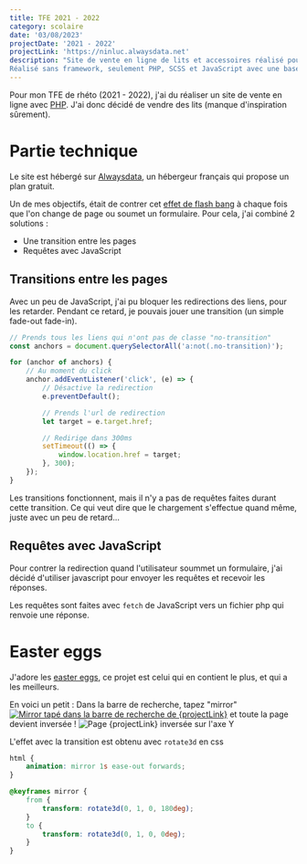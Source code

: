 ```yaml
---
title: TFE 2021 - 2022
category: scolaire
date: '03/08/2023'
projectDate: '2021 - 2022'
projectLink: 'https://ninluc.alwaysdata.net'
description: "Site de vente en ligne de lits et accessoires réalisé pour mon TFE de 6e secondaire dans le cadre du cours de système d'exploitation et développement web.
Réalisé sans framework, seulement PHP, SCSS et JavaScript avec une base de données mySql."
---
```


Pour mon TFE de rhéto (2021 - 2022), j'ai du réaliser un site de vente en ligne avec [PHP](https://www.php.net/). J'ai donc décidé de vendre des lits (manque d'inspiration sûrement).

# Partie technique

Le site est hébergé sur [Alwaysdata](https://www.alwaysdata.com/fr/), un hébergeur français qui propose un plan gratuit.

Un de mes objectifs, était de contrer cet [effet de flash bang](https://superuser.com/questions/580228/prevent-white-screen-before-loading-page-in-chromium) à chaque fois que l'on change de page ou soumet un formulaire. Pour cela, j'ai combiné 2 solutions :

- Une transition entre les pages
- Requêtes avec JavaScript

## Transitions entre les pages

Avec un peu de JavaScript, j'ai pu bloquer les redirections des liens, pour les retarder.
Pendant ce retard, je pouvais jouer une transition (un simple fade-out fade-in).

```js
// Prends tous les liens qui n'ont pas de classe "no-transition"
const anchors = document.querySelectorAll('a:not(.no-transition)');

for (anchor of anchors) {
	// Au moment du click
	anchor.addEventListener('click', (e) => {
		// Désactive la redirection
		e.preventDefault();

		// Prends l'url de redirection
		let target = e.target.href;

		// Redirige dans 300ms
		setTimeout(() => {
			window.location.href = target;
		}, 300);
	});
}
```

Les transitions fonctionnent, mais il n'y a pas de requêtes faites durant cette transition. Ce qui veut dire que le chargement s'effectue quand même, juste avec un peu de retard...

## Requêtes avec JavaScript

Pour contrer la redirection quand l'utilisateur soummet un formulaire, j'ai décidé d'utiliser javascript pour envoyer les requêtes et recevoir les réponses.

Les requêtes sont faites avec `fetch` de JavaScript vers un fichier php qui renvoie une réponse.

# Easter eggs

J'adore les [easter eggs](https://fr.wikipedia.org/wiki/Easter_egg#Dans_les_jeux_vidéo), ce projet est celui qui en contient le plus, et qui a les meilleurs.

En voici un petit : Dans la barre de recherche, tapez "mirror" [![Mirror tapé dans la barre de recherche de {projectLink}](tfe-2021-2022.mirrorRecherche)]({projectLink}/shop/search.php?referer=search.php&search=mirror)
et toute la page devient inversée ! ![Page {projectLink} inversée sur l'axe Y](tfe-2021-2022.inversee)

L'effet avec la transition est obtenu avec `rotate3d` en css

```css
html {
	animation: mirror 1s ease-out forwards;
}

@keyframes mirror {
	from {
		transform: rotate3d(0, 1, 0, 180deg);
	}
	to {
		transform: rotate3d(0, 1, 0, 0deg);
	}
}
```

